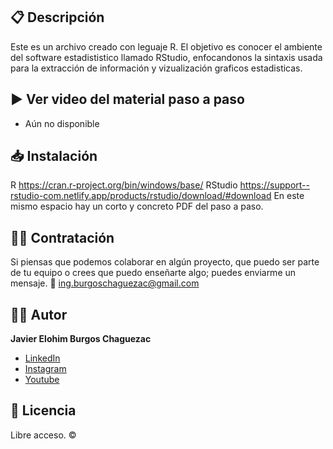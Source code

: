 ## 📋 Descripción
Este es un archivo creado con leguaje R.
El objetivo es conocer el ambiente del software estadististico llamado RStudio, enfocandonos la sintaxis usada para la extracción de información y vizualización graficos estadisticas. 

## ▶️ Ver video del material paso a paso 
- Aún no disponible

## 📥 Instalación 
R https://cran.r-project.org/bin/windows/base/
RStudio https://support--rstudio-com.netlify.app/products/rstudio/download/#download
En este mismo espacio hay un corto y concreto PDF del paso a paso.

## 🤝🏻 Contratación 
Si piensas que podemos colaborar en algún proyecto, que puedo ser parte de tu equipo o crees que puedo enseñarte algo; puedes enviarme un mensaje. 
📧  ing.burgoschaguezac@gmail.com

## ✍🏻 Autor
**Javier Elohim Burgos Chaguezac**

* [LinkedIn](https://www.linkedin.com/in/javierburgos-web/)
* [Instagram](https://www.instagram.com/ing.jburgos/)
* [Youtube](https://www.youtube.com/@ingjburgos888/featured)

## 📄 Licencia
Libre acceso. ©️
